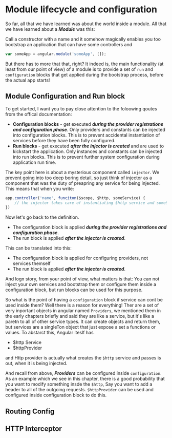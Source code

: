 # Module lifecycle and configuration

So far, all that we have learned was about the world inside a module. All that we have learned about a ***Module*** was this: 

Call a constructor with a name and it somehow magically enables you too bootstrap an application that can have some controllers and 

```javascript 
var someApp = angular.module('someApp', []); 
```

But there has to more that that, right? It indeed is, the main functionality (at least from our point of view) of a module is to provide a set of `run` and `configuration` blocks that get applied during the bootstrap process, before the actual app starts!


## Module Configuration and Run block

To get started, I want you to pay close attention to the foloowing qoutes from the offical documentation:

- **Configuration blocks** - get executed ***during the provider registrations and configuration phase***. Only providers and constants can be injected into configuration blocks. This is to prevent accidental instantiation of services before they have been fully configured.
- **Run blocks** - get executed ***after the injector is created*** and are used to kickstart the application. Only instances and constants can be injected into run blocks. This is to prevent further system configuration during application run time.

The key point here is about a mysterious component called `injector`. We prevent going into too deep boring detail, so just think of injector as a component that was the duty of preapring any service for being injected. This means that when you write:

```javascript
app.controller('name', funciton($scope, $http, someService) {
	// the injector takes care of instantiating $http service and someService ( if needed ) and return an `instance`
})
```

Now let's go back to the definition. 

- The configuration block is applied ***during the provider registrations and configuration phase***.
- The run block is applied ***after the injector is created***. 

This can be translated into this: 

- The configuration block is applied for configuring providers, not services themself
- The run block is applied ***after the injector is created***. 

And logn story, from your point of view, what matters is that: You can not inject your own services and bootstrap them or configure them inside a configuration block, but run blocks can be used for this purpose. 

So what is the point of having a `configuration` block if service can cont be used inside them? Well there is a reason for everything! 
Ther are a set of very inportant objects in angular named `Providers`, we mentioned them in the early chapters briefly and said they are like a service, but it's like a paretn to all of other service types. It can create objects and return them, but services are a singleTon object that just expose a set a functions or values. To abstarct this, Angular iteslf has

- $http Service
- $httpProvider 

and Http provider is actually what creates the `$http` service and passes is out, when it is being injected. 

And recall from above, ***Providers*** can be configured inside `configuration`. As an example which we see in this chapter, there is a good probability that you want to modify something insde the `$http`, Say you want to add a header to all of the outgoing requests. `$httpProvider` can be used and configured inside configuration block to do this. 


## Routing Config 

## HTTP Interceptor 
